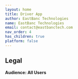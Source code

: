 ```yaml
---
layout: home
title: Driver App
author: EastBanc Technologies
name: EastBanc Technologies
email: contact@eastbanctech.com
nav_order: 4
has_children: true
platform: false
---
```


## Legal
**Audience: All Users**

